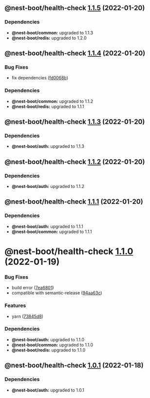 ## @nest-boot/health-check [1.1.5](https://github.com/d4rkcr0w/nest-boot/compare/@nest-boot/health-check@1.1.4...@nest-boot/health-check@1.1.5) (2022-01-20)





### Dependencies

* **@nest-boot/common:** upgraded to 1.1.3
* **@nest-boot/redis:** upgraded to 1.2.0

## @nest-boot/health-check [1.1.4](https://github.com/d4rkcr0w/nest-boot/compare/@nest-boot/health-check@1.1.3...@nest-boot/health-check@1.1.4) (2022-01-20)


### Bug Fixes

* fix dependencies ([fd0068b](https://github.com/d4rkcr0w/nest-boot/commit/fd0068b0842bb0001038dca8b6375d464dd89ed6))





### Dependencies

* **@nest-boot/common:** upgraded to 1.1.2
* **@nest-boot/redis:** upgraded to 1.1.1

## @nest-boot/health-check [1.1.3](https://github.com/d4rkcr0w/nest-boot/compare/@nest-boot/health-check@1.1.2...@nest-boot/health-check@1.1.3) (2022-01-20)





### Dependencies

* **@nest-boot/auth:** upgraded to 1.1.3

## @nest-boot/health-check [1.1.2](https://github.com/d4rkcr0w/nest-boot/compare/@nest-boot/health-check@1.1.1...@nest-boot/health-check@1.1.2) (2022-01-20)





### Dependencies

* **@nest-boot/auth:** upgraded to 1.1.2

## @nest-boot/health-check [1.1.1](https://github.com/d4rkcr0w/nest-boot/compare/@nest-boot/health-check@1.1.0...@nest-boot/health-check@1.1.1) (2022-01-20)





### Dependencies

* **@nest-boot/auth:** upgraded to 1.1.1
* **@nest-boot/common:** upgraded to 1.1.1

# @nest-boot/health-check [1.1.0](https://github.com/d4rkcr0w/nest-boot/compare/@nest-boot/health-check@1.0.1...@nest-boot/health-check@1.1.0) (2022-01-19)


### Bug Fixes

* build error ([7ea6801](https://github.com/d4rkcr0w/nest-boot/commit/7ea6801200bf4869d17461769335d8887388657c))
* compatible with semantic-release ([94aa63c](https://github.com/d4rkcr0w/nest-boot/commit/94aa63cd1f8f7c850a71180ac6cdc300234a78d1))


### Features

* yarn ([73845d8](https://github.com/d4rkcr0w/nest-boot/commit/73845d8f3b2038c1814faa86b6170bc9a05502aa))





### Dependencies

* **@nest-boot/auth:** upgraded to 1.1.0
* **@nest-boot/common:** upgraded to 1.1.0
* **@nest-boot/redis:** upgraded to 1.1.0

## @nest-boot/health-check [1.0.1](https://github.com/d4rkcr0w/nest-boot/compare/@nest-boot/health-check@1.0.0...@nest-boot/health-check@1.0.1) (2022-01-18)





### Dependencies

* **@nest-boot/auth:** upgraded to 1.0.1
